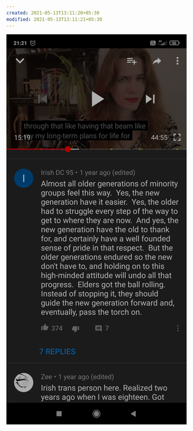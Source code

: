 ```yaml
---
created: 2021-05-13T13:11:20+05:30
modified: 2021-05-13T13:11:21+05:30
---
```


![Image](./IMG_1620891679399.jpg)
